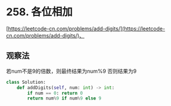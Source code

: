 # 258. 各位相加
[https://leetcode-cn.com/problems/add-digits/](https://leetcode-cn.com/problems/add-digits/)、
## 观察法
若num不是9的倍数，则最终结果为num%9
否则结果为9

```python
class Solution:
    def addDigits(self, num: int) -> int:
        if num == 0: return 0
        return num%9 if num%9 else 9
```

